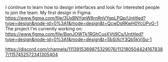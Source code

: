 I continue to learn how to design interfaces and look for interested people to join the team.
My first design in Figma: https://www.figma.com/file/3UxBNYgnW8rnRnVYqpLPQp/Untitled?type=design&node-id=0%3A1&mode=design&t=QcwDsRKwH0YcUPyG-1
The project I'm currently working on: https://www.figma.com/file/BqnJOWTk1RGhCusXVti9Cs/Untitled?type=design&node-id=0%3A1&mode=design&t=5bSiXcY3Qb5kViSu-1 

https://discord.com/channels/1113915369875329076/1121805044241678387/1157452572341305404
